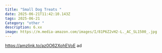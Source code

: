 ```yaml
---
title: "Small Dog Treats "
date: 2025-06-21T11:42:10.143Z
tags: 2025-06-21
Category: "other "
description: 6.xx
image: https://m.media-amazon.com/images/I/81P6Z2vH2-L._AC_SL1500_.jpg
---
```

https://amzlink.to/az0O62XohEVoE  ad